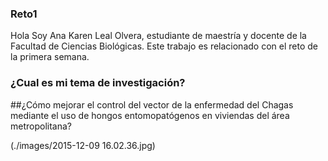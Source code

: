### Reto1
Hola Soy Ana Karen Leal Olvera, estudiante de maestría y docente de la Facultad de Ciencias Biológicas. Este trabajo es relacionado con el reto de la primera semana.

### ¿Cual es mi tema de investigación?
##¿Cómo mejorar el control del vector de la enfermedad del Chagas mediante el uso de hongos entomopatógenos en viviendas del área metropolitana?

(./images/2015-12-09 16.02.36.jpg)

